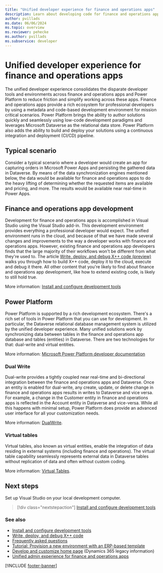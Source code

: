 ```yaml
---
title: "Unified developer experience for finance and operations apps"
description: Learn about developing code for finance and operations apps using the new Power Platform unified developer experience.
author: pvillads
ms.date: 06/06/2024
ms.topic: overview
ms.reviewer: pehecke
ms.author: pvillads
ms.subservice: developer
---
```


# Unified developer experience for finance and operations apps

The unified developer experience consolidates the disparate developer tools and environments across finance and operations apps and Power Platform to reduce friction and simplify working across these apps. Finance and operations apps provide a rich ecosystem for professional developers by using a metadata and code-based development environment for mission critical scenarios. Power Platform brings the ability to author solutions quickly and seamlessly using low-code development paradigms and leverages Microsoft Dataverse as the relational data store. Power Platform also adds the ability to build and deploy your solutions using a continuous integration and deployment (CI/CD) pipeline.

## Typical scenario

Consider a typical scenario where a developer would create an app for capturing orders in Microsoft Power Apps and persisting the gathered data in Dataverse. By means of the data synchronization engines mentioned below, the data would be available for finance and operations apps to do the heavy lifting of determining whether the requested items are available and pricing, and more. The results would be available near real-time in Power Apps.

## Finance and operations app development

Development for finance and operations apps is accomplished in Visual Studio using the Visual Studio add-in. This development environment provides everything a professional developer would expect. The unified environment runs in the cloud, and because of that we have made several changes and improvements to the way a developer works with finance and operations apps. However, existing finance and operations app developers finds that the large majority of their workflows won't be different from what they're used to. The article [Write, deploy, and debug X++ code (preview)](finance-operations-debug.md) walks you through how to build X++ code, deploy it to the cloud, execute and debug it there. All other content that you're likely to find about finance and operations app development, like how to extend existing code, is likely to still hold true.

More information: [Install and configure development tools](finance-operations-install-config-tools.md)

## Power Platform

Power Platform is supported by a rich development ecosystem. There's a rich set of tools in Power Platform that you can use for development. In particular, the Dataverse relational database management system is utilized by the unified developer experience. Many unified solutions work by synchronizing data between tables in the finance and operations app database and tables (entities) in Dataverse. There are two technologies for that: dual-write and virtual entities.

More information: [Microsoft Power Platform developer documentation](../index.yml)

### Dual Write

Dual-write provides a tightly coupled near real-time and bi-directional integration between the finance and operations apps and Dataverse. Once an entity is enabled for dual-write, any create, update, or delete change in finance and operations apps results in writes to Dataverse and vice versa. For example, a change in the Customer entity in finance and operations apps is reflected in the Account entity in Dataverse and vice-versa. While all this happens with minimal setup, Power Platform does provide an advanced user interface for all your customization needs.

More information: [DualWrite](https://powerapps.microsoft.com/blog/announcing-dual-write-preview).

### Virtual tables

Virtual tables, also known as virtual entities, enable the integration of data residing in external systems (including finance and operations). The virtual table capability seamlessly represents external data in Dataverse tables without replication of data and often without custom coding.

More information: [Virtual Tables](/power-apps/developer/data-platform/virtual-entities/get-started-ve).

## Next steps

Set up Visual Studio on your local development computer.

> [!div class="nextstepaction"]
> [Install and configure development tools](finance-operations-install-config-tools.md)

### See also

- [Install and configure development tools](finance-operations-install-config-tools.md)
- [Write, deploy, and debug X++ code](finance-operations-debug.md)
- [Frequently asked questions](finance-operations-faq.md)
- [Tutorial: Provision a new environment with an ERP-based template](../../admin/unified-experience/tutorial-deploy-new-environment-with-ERP-template.md#tutorial-provision-a-new-environment-with-an-erp-based-template)
- [Develop and customize home page](/dynamics365/fin-ops-core/dev-itpro/dev-tools/developer-home-page) (Dynamics 365 legacy information)
- [Unified admin experience for finance and operations apps](../../admin/unified-experience/finance-operations-apps-overview.md)

[!INCLUDE [footer-banner](../../includes/footer-banner.md)]
